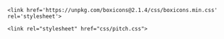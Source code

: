 <!DOCTYPE html>
<html lang="pt-br">
<head>
    <meta charset="UTF-8">
    <meta name="viewport" content="width=device-width, initial-scale=1.0">
    <title>Picth </title>

    <link href='https://unpkg.com/boxicons@2.1.4/css/boxicons.min.css' rel='stylesheet'>

    <link rel="stylesheet" href="css/pitch.css">
</head> 

<body>
       <style>
        {
            margin:0;
            padding: 0;
            box-sizing: border-box;
            text-decoration: none;
            border: none;
            outline: none;
            scroll-behavior: smooth;
            font-family: 'Poppins', sans-serif;
        }

        :root{
            --bg-color: #561692;
            --second-bg-color: #323946;
            --text-color: #fff;
            --main-color: rgb(0, 221, 255);
        }

        html{
            font-size: 62.5%;
            overflow-x: hidden;
        }

        body{
            background: var(--bg-color);
            color: var(--text-color);
        }

        section{
            min-height: 100vh;
            padding: 10rem 9% 2rem;
        }

        .header{
            position: fixed;
            top:0;
            left: 0;
            width: 100%;
            padding: 2rem 9%;
            background: var(--bg-color);
            display: flex;
            justify-content: space-between;
            align-items: center;
            z-index: 100;
        }

        .header.sticky{
            border-bottom: .1rem solid rgba(0,0,0,.2);
        }

        .logo{
            font-size: 2.5rem;
            color: var(--text-color);
            font-weight: 600;
            cursor: default;

        }

        .navbar a{
            font-size: 1.7rem;
            color: var(--text-color);
            margin-left: 4rem;
        }

        .navbar a:hover,
        .navbar a.active{
            color: var(--main-color);
        }

        #menu-icon
        {
            font-size: 3.6rem;
            color: var(--text-color);
            display: none;

        }

    
        .pagina{
            display: flex;
            justify-content: center;
            align-items: center;
            

        }

        .pagina-content h3 {
            font-size: 3.2rem;
            font-weight: 700;
        }

        .pagina-content h3:nth-of-type(2){
            margin-bottom: 2rem;
        }

        span{
            color: var(--main-color);
        }

        .pagina-content h1{
            font-size: 5.3rem;
            font-weight: 700;
            line-height: 1.3;
        }

        .pagina-content p{
            font-size: 1.6rem;
            text-align: justify;
        }

        .social-media a {
            display: inline-flex;
            justify-content: center;
            align-items: center;
            width: 4rem;
            height: 4rem;
            background: transparent;
            border: .2rem solid var(--main-color);
            border-radius: 50%;
            font-size: 2rem;
            color: var(--main-color);
            margin: 3rem 1.5rem 3rem 0;
            transition: .5s ease;
            
        }

        .social-media a:hover{
            background: var(--main-color);
            color: var(--second-bg-color);
            box-shadow: 0 0 1rem var(--main-color);
        }

        .btn{
            display: inline-block;
            padding: 1rem 2.8rem;
            background: var(--main-color);
            border-radius: 4rem;
            box-shadow: 0 0 1rem var(--main-color);
            font-size: 1.6rem;
            color: var(--second-bg-color);
            letter-spacing: .1rem;
            font-weight: 600;
            transition: .5s ease;
        }

        .btn:hover{
            box-shadow: none;
        }

        .pitch {
            display: flex;
            justify-content: center;
            align-items: center;
            gap: 2rem;
            background: var(--second-bg-color);
        }

        .heading{
            text-align: center;
            font-size: 4.5rem;
        }

        .pitch-content h2{
            text-align: left;
            line-height: 1.2;
        }

        .pitch-content h3{
            font-size: 2.6rem;
        }

        .pitch-content p{
            font-size: 1.6rem;
            margin: 2rem 0 3rem;
            text-align: justify;
        }

        .texto{
            text-align: center;
            font-size: 4.5rem;
        }
        

        .projeto-content h2{
            text-align: left;
            line-height: 1.2;
        }

        .projeto-content h3{
            font-size: 2.6rem;
        }

        .projeto-content p{
            font-size: 1.6rem;
            margin: 2rem 0 3rem;
            text-align: justify;
        }

        .contato{
            gap: 2rem;
            background: var(--second-bg-color);
        }

        div.contact{
            display: flex;
            justify-content: center; /* Centraliza horizontalmente */
            align-items: center; /* Centraliza verticalmente */
            height: 50vh; 
            padding: 15% 15%;

        }
        .contact a{
            display: inline-flex;
            justify-content: center;
            align-items: center;
            width: 4rem;
            height: 4rem;
            background: transparent;
            border: .2rem solid var(--main-color);
            border-radius: 50%;
            font-size: 2rem;
            color: var(--main-color);
            margin: 10rem 1.5rem 10rem 0;
            transition: .5s ease;
            
        }

        .contact a:hover{
            background: var(--main-color);
            color: var(--second-bg-color);
            box-shadow: 0 0 1rem var(--main-color);

        }
        
        .footer{
            display:flex;
            justify-content: space-between;
            align-items:center;
            flex-wrap: wrap;
            padding: 2rem 9%;
            background: var(--bg-color);
        }

        .footer-text{
            font-size: 1.6rem;
        }

        .footer-iconTop a{
            display: inline-flex;
            justify-content: center;
            align-items: center;
            padding: .8rem;
            background: var(--main-color);
            border-radius: .8rem;
            transition: .5s ease;
        }

        .footer-iconTop a:hover{
            box-shadow: 0 0 1rem var(--main-color);


        }

        .footer-iconTop a i{
            font-size: 2.4rem;
            color: var(--bg-color);
        }

        p{
            line-height: 1.5;
        }

        @media (max-width: 1200px){
            html {
                font-size: 55%;
            }
        }

        @media (max-width: 991px){
            .header {
                padding: 2rem 3%;
            }

            section{
                padding:10rem 3% 2rem;
            }

            .footer {
                padding: 2rem 3%;
            }
        }

        @media (max-width: 768px){
            #menu-icon {
                display: block;
            }

            .navbar {
                position: absolute;
                top: 100%;
                left: 0;
                width: 100%;
                padding: 1rem 3%;
                background: var(--bg-color);
                border-top: .1rem solid rgba(0,0,0,.2);
                box-shadow: 0 .5rem rgba(0,0,0,.2);
                display: none;
            }

            .navbar.active{
                display: block;
            } 

            .navbar a {
                display: block;
                font-size: 2rem;
                margin: 3rem 0;
            }

            .pagina{
                flex-direction: column;
            }

            .pagina-content h3{
                font-size: 2.6rem;
            }

            .pagina-content h1{
                font-size:  5rem;
            }

            .pitch{
                flex-direction: column-reverse;
            }

            .pitch-content h3{
                font-size: 2.6rem;
            }

            .pitch-content h1{
                font-size:  5rem;
            }

        }

            @media (max-width:450px){
                html {
                    font-size: 50%;

                }

            .footer {
                flex-direction: column-reverse;
            }    

            .footer p{
                text-align: center;
                margin-top: 2rem;
            }
               
            }
        
        

    </style>
    
    <header class = "header">
        <a href="#" class="logo">Portfólio</a> 
        
        <i class='bx bx-menu' id="menu-icon"></i>
        
        <nav class="navbar">
            <a href="#pitch">Pitch</a>
            <a href="#projeto">Meu Projeto</a>
            <a href="#contato">Contato</a>
        </nav>
        </header>

        <section class="pagina" id="pagina">
            <div class="pagina-content">
                <h3>Olá, quem eu sou?</h3>
                <h1>Meu nome é Fernanda Mattos Vieira</h1>
                <h3>E atualmente estou dedicada aos estudos em <span>programação</span></h3>
                <p> Essa jornada de aprendizado constante me leva a desvendar os desafios do código e transformá-los em soluções inovadoras.
                    Estou sempre entusiasmada em aprimorar minhas habilidades e abraçar novos projetos empolgantes no campo da programação</p>
                <div class="social-media">    
                    <a href="https://www.linkedin.com/in/fernanda-mattos-vieira-surda-622200153/" class="linkedin"><i class='bx bxl-linkedin'></i></a>
                </div>
            </div>
        </section>

        <section class="pitch" id="pitch">
            <div class="pitch-content">
                <h2 class="heading">PITCH</h2>
                <h3>Experiência na Pitch: Minha Língua na Apresentação de <span> 1 minuto </span></h3>
                <p>É com grande prazer que estou aqui para compartilhar minha emocionante experiência no Hackathon, onde utilizei a Língua de Sinais Brasileira (Libras) em uma apresentação de apenas um minuto. Esta oportunidade é valiosa não apenas para refletir sobre minha jornada pessoal, mas também para explorar questões essenciais relacionadas à acessibilidade e à inclusão na comunidade surda.
                    Hoje, meu objetivo é levá-los a uma jornada por meio da minha experiência na apresentação de um minuto, que se tornou uma parte fundamental da minha trajetória. Como pessoa surda, enfrentei desafios únicos que me incentivaram a desenvolver maneiras criativas e eficazes de me comunicar de forma clara e impactante em um curto espaço de tempo.
                    Essa habilidade não apenas moldou minha carreira, mas também me ensinou valiosas lições sobre comunicação, resiliência e inclusão. Foi uma jornada repleta de desafios, aprendizado e superação.</p>
                <a href="https://www.linkedin.com/feed/update/urn:li:activity:7077268990040915968/" class="btn">Mais detalhes</a>
            </div>
        </section>

        <section class="projeto" id="projeto">
            <div class="projeto-content">
                <h2 class="heading"><span>MEU PROJETO</span></h2>
                <h3>LANCHONETE CHECK-IN DO RANGO</h3>
                <p>No dia em que participei do hackathon, tivemos a oportunidade de apresentar nossa proposta e ideia para tornar a experiência dos alunos do Senai/São José mais eficiente na lanchonete. Nossa equipe ficou honrada em ser reconhecida como os primeiros colocados, destacando a qualidade e a viabilidade do projeto 'Lanchonete Check-in do Rango'.
                Desenvolver um aplicativo que permite aos alunos do Senai/São José, selecionar produtos, efetuar pagamentos online, e receber confirmação dos pedidos. Antes de retirar os produtos, os alunos precisam fazer autenticação biométrica para garantir a segurança. Essa solução visa reduzir filas e tornar o processo de compra mais eficiente e seguro na lanchonete. 
                Acreditamos que essa solução não só pode melhorar o atendimento na lanchonete, mas também servir de exemplo para outras instituições.</p>
                <a href="https://www.canva.com/design/DAFmFX2tLT8/ZBv_nGWHbGlT89J503xhzQ/view" class="btn">Ver projeto</a>
            </div>
        </section>

        <section class="contato" id="contato">
            <h2 class="heading"><span>ENTRE EM CONTATO CONOSCO</span></h2>
            <div class="contact">
                <a href="mailto:fernandamattosvieira@gmail.com"><i class='bx bxl-gmail'></i></a>
                <a href="https://wa.me/48996312183"><i class='bx bxl-whatsapp'></i></a>
            </div>
        </section>

        <footer class="footer">
            <div class="footer-text">
                <p>DESENVOLVIDA POR FERNANDA MATTOS VIEIRA | 2023 </p>
            </div>

            <div class="footer-iconTop">
                <a href="#pagina"><i class="bx bx-up-arrow-alt"></i></a>
            </div>
        </footer>

        <script scr = "https://unpkg.com/scrollreveal"></script> 

        <script src="js/script.js"></script>
</body>
</html>
